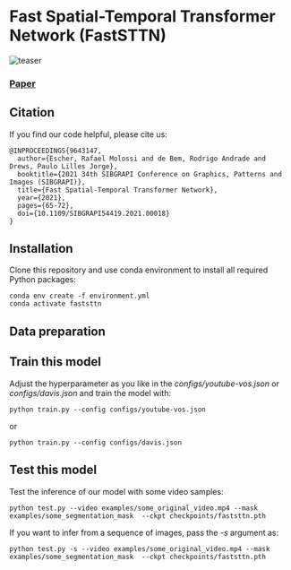 # Fast Spatial-Temporal Transformer Network (FastSTTN)

![teaser](https://github.com/R-Escher/FastSTTN/blob/master/docs/teaser.png?raw=true)

### [Paper](http://sibgrapi.sid.inpe.br/rep/8JMKD3MGPEW34M/45CUSQ5)


<!-- ---------------------------------------------- -->
## Citation
If you find our code helpful, please cite us:
```
@INPROCEEDINGS{9643147,
  author={Escher, Rafael Molossi and de Bem, Rodrigo Andrade and Drews, Paulo Lilles Jorge},
  booktitle={2021 34th SIBGRAPI Conference on Graphics, Patterns and Images (SIBGRAPI)}, 
  title={Fast Spatial-Temporal Transformer Network}, 
  year={2021},
  pages={65-72},
  doi={10.1109/SIBGRAPI54419.2021.00018}
}
```

<!-- ---------------------------------------------- -->
## Installation

Clone this repository and use conda environment to install all required Python packages:
```
conda env create -f environment.yml 
conda activate faststtn
```

<!-- ---------------------------------------------- -->
## Data preparation



<!-- ---------------------------------------------- -->
## Train this model

Adjust the hyperparameter as you like in the _configs/youtube-vos.json_ or _configs/davis.json_ and train the model with:

```
python train.py --config configs/youtube-vos.json
```
or
```
python train.py --config configs/davis.json
```


<!-- ---------------------------------------------- -->
## Test this model

Test the inference of our model with some video samples:
```
python test.py --video examples/some_original_video.mp4 --mask examples/some_segmentation_mask  --ckpt checkpoints/faststtn.pth
```

If you want to infer from a sequence of images, pass the _-s_ argument as:
```
python test.py -s --video examples/some_original_video.mp4 --mask examples/some_segmentation_mask  --ckpt checkpoints/faststtn.pth
```


<!-- ---------------------------------------------- -->











<!-- ---------------------------------------------- -->
<!-- ---------------------------------------------- -->
<!-- ---------------------------------------------- -->
<!-- ---------------------------------------------- -->
<!-- ---------------------------------------------- -->
<!-- ---------------------------------------------- -->














